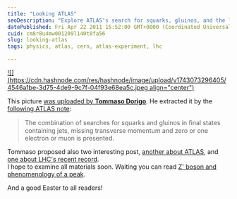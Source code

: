 ```yaml
---
title: "Looking ATLAS"
seoDescription: "Explore ATLAS's search for squarks, gluinos, and the latest particle physics insights by Tommaso Dorigo"
datePublished: Fri Apr 22 2011 15:52:00 GMT+0000 (Coordinated Universal Time)
cuid: cm8r8u4mw001209l140t0fa56
slug: looking-atlas
tags: physics, atlas, cern, atlas-experiment, lhc

---
```


[![](https://cdn.hashnode.com/res/hashnode/image/upload/v1743073296405/4546a1be-3d75-4de9-9c7f-04f93e68ea5c.jpeg align="center")](https://blogger.googleusercontent.com/img/b/R29vZ2xl/AVvXsEjsgt2hiPyJYuR3Ep2uX-478OXum5ejZNO0KajsYYYUiPZLAw97tvHgHED2smM94CBE8Q671LTsbWqEf71lMstlNXz_zyxU3PCyWRfKMT_7lhfU24kSGysgO5l6QY7E1yJ9m2fDK0d-dSNo/s1600/cls_vs_pcl_atlas.jpg)

This picture [was uploaded by **Tommaso Dorigo**](http://www.science20.com/quantum_diaries_survivor/atlas_supersymmetry_limits_how_sad_be_always_right-78289). He extracted it by the [following ATLAS note](http://cdsweb.cern.ch/record/1345745/files/ATLAS-CONF-2011-064.pdf):

> The combination of searches for squarks and gluinos in ﬁnal states containing jets, missing transverse momentum and zero or one electron or muon is presented.

Tommaso proposed also two interesting post, [another about ATLAS](http://www.science20.com/quantum_diaries_survivor/did_atlas_just_see_higgs-78316), and [one about LHC's recent record](http://www.science20.com/quantum_diaries_survivor/blog/lhc_breaks_world_intensity_record_hadron_colliders-78321).  
I hope to examine all materials soon. Waiting you can read [Z' boson and phenomenology of a peak](http://ulaulaman.tumblr.com/post/4418221880/z-boson-and-phenomenology-af-a-peak).

And a good Easter to all readers!